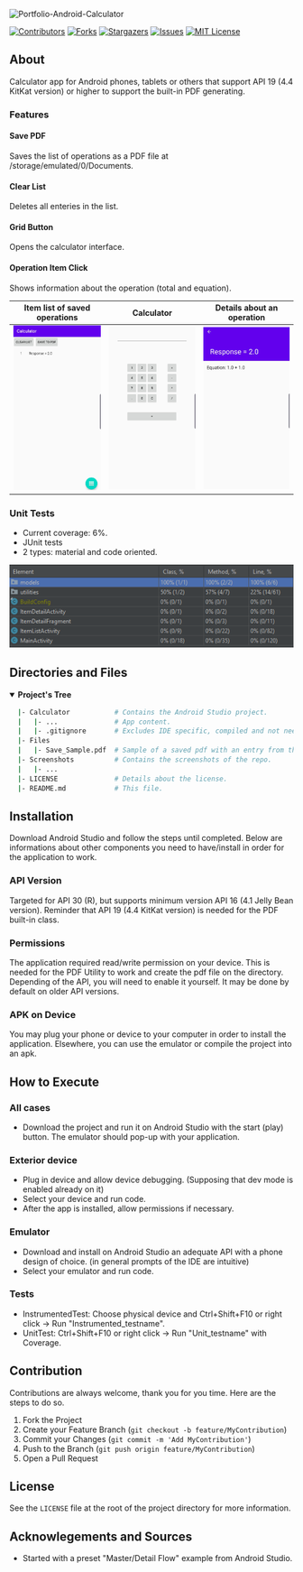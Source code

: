 <!-- Repo's Banner -->
![Portfolio-Android-Calculator](https://user-images.githubusercontent.com/42849270/124153726-bbf55600-da62-11eb-907d-3e8d2124df2b.png)



<!-- Shield Badges -->
[![Contributors][contributors-shield]][contributors-url]
[![Forks][forks-shield]][forks-url]
[![Stargazers][stars-shield]][stars-url]
[![Issues][issues-shield]][issues-url]
[![MIT License][license-shield]][license-url]


<!-- Description of the Project -->
## About

Calculator app for Android phones, tablets or others that support API 19 (4.4 KitKat version) or higher to support the built-in PDF generating.

### Features
#### Save PDF
Saves the list of operations as a PDF file at /storage/emulated/0/Documents.
#### Clear List
Deletes all enteries in the list.
#### Grid Button
Opens the calculator interface.
#### Operation Item Click
Shows information about the operation (total and equation).

Item list of saved operations |  Calculator          | Details about an operation
:-------------------------:|:-------------------------:|:----------------------------:
<img src="https://github.com/steve-levesque/Portfolio-Android-Calculator/blob/main/Screenshots/ItemList.jpg" alt="List of items within the app." width="200"/>  |  <img src="https://github.com/steve-levesque/Portfolio-Android-Calculator/blob/main/Screenshots/Calculator.jpg" alt="Calculator interface." width="200"/> | <img src="https://github.com/steve-levesque/Portfolio-Android-Calculator/blob/main/Screenshots/SaveItem.jpg" alt="Saved item from the list." width="200"/>

### Unit Tests
- Current coverage: 6%.
- JUnit tests
- 2 types: material and code oriented.
<img src="https://github.com/steve-levesque/Portfolio-Android-Calculator/blob/main/Screenshots/Coverage_UnitTest.png" alt="Coverage list."/>


<!-- Repo's Content Tree -->
## Directories and Files
<details open>
  <summary><b>Project's Tree</b></summary>
    
  ``` bash
    |- Calculator           # Contains the Android Studio project.
    |   |- ...              # App content.
    |   |- .gitignore       # Excludes IDE specific, compiled and not needed files.   
    |- Files
    |   |- Save_Sample.pdf  # Sample of a saved pdf with an entry from the calculator.  
    |- Screenshots          # Contains the screenshots of the repo.
    |   |- ...
    |- LICENSE              # Details about the license.
    |- README.md            # This file.
  ```
</details>


<!-- Getting Started -->
## Installation
Download Android Studio and follow the steps until completed. Below are informations about other components you need to have/install in order for the application to work.

### API Version
Targeted for API 30 (R), but supports minimum version API 16 (4.1 Jelly Bean version). Reminder that API 19 (4.4 KitKat version) is needed for the PDF built-in class.

### Permissions
The application required read/write permission on your device. This is needed for the PDF Utility to work and create the pdf file on the directory. Depending of the API, you will need to enable it yourself. It may be done by default on older API versions.

### APK on Device
You may plug your phone or device to your computer in order to install the application. Elsewhere, you can use the emulator or compile the project into an apk.



## How to Execute
### All cases
- Download the project and run it on Android Studio with the start (play) button. The emulator should pop-up with your application.
### Exterior device
- Plug in device and allow device debugging. (Supposing that dev mode is enabled already on it)
- Select your device and run code.
- After the app is installed, allow permissions if necessary.
### Emulator
- Download and install on Android Studio an adequate API with a phone design of choice. (in general prompts of the IDE are intuitive)
- Select your emulator and run code.
### Tests
- InstrumentedTest: Choose physical device and Ctrl+Shift+F10 or right click -> Run "Instrumented_testname".
- UnitTest: Ctrl+Shift+F10 or right click -> Run "Unit_testname" with Coverage. 



<!-- Contribution -->
## Contribution

Contributions are always welcome, thank you for you time. Here are the steps to do so.

1. Fork the Project
2. Create your Feature Branch (`git checkout -b feature/MyContribution`)
3. Commit your Changes (`git commit -m 'Add MyContribution'`)
4. Push to the Branch (`git push origin feature/MyContribution`)
5. Open a Pull Request



<!-- License -->
## License

See the `LICENSE` file at the root of the project directory for more information.



<!-- Acknowlegements and Sources -->
## Acknowlegements and Sources
- Started with a preset "Master/Detail Flow" example from Android Studio.



<!-- md links & imgs -->
<!-- https://www.markdownguide.org/basic-syntax/#reference-style-links -->
[contributors-shield]: https://img.shields.io/github/contributors/steve-levesque/Portfolio-Android-Calculator.svg?style=for-the-badge
[contributors-url]: https://github.com/steve-levesque/Portfolio-Android-Calculator/graphs/contributors
[forks-shield]: https://img.shields.io/github/forks/steve-levesque/Portfolio-Android-Calculator.svg?style=for-the-badge
[forks-url]: https://github.com/steve-levesque/Portfolio-Android-Calculator/network/members
[stars-shield]: https://img.shields.io/github/stars/steve-levesque/Portfolio-Android-Calculator.svg?style=for-the-badge
[stars-url]: https://github.com/steve-levesque/Portfolio-Android-Calculator/stargazers
[issues-shield]: https://img.shields.io/github/issues/steve-levesque/Portfolio-Android-Calculator.svg?style=for-the-badge
[issues-url]: https://github.com/steve-levesque/Portfolio-Android-Calculator/issues
[license-shield]: https://img.shields.io/github/license/steve-levesque/Portfolio-Android-Calculator.svg?style=for-the-badge
[license-url]: https://github.com/steve-levesque/Portfolio-Android-Calculator/blob/main/LICENSE
